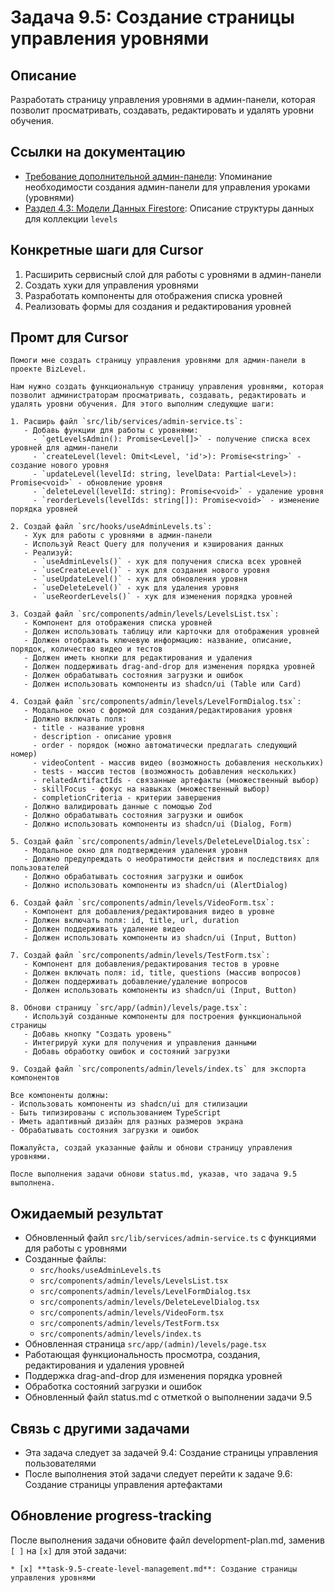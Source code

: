 # Задача 9.5: Создание страницы управления уровнями

## Описание
Разработать страницу управления уровнями в админ-панели, которая позволит просматривать, создавать, редактировать и удалять уровни обучения.

## Ссылки на документацию
- [Требование дополнительной админ-панели](../paste.txt): Упоминание необходимости создания админ-панели для управления уроками (уровнями)
- [Раздел 4.3: Модели Данных Firestore](../BizLevel-%20План%20Реализации%20Проекта.%2031.03.rtf): Описание структуры данных для коллекции `levels`

## Конкретные шаги для Cursor
1. Расширить сервисный слой для работы с уровнями в админ-панели
2. Создать хуки для управления уровнями
3. Разработать компоненты для отображения списка уровней
4. Реализовать формы для создания и редактирования уровней

## Промт для Cursor
```
Помоги мне создать страницу управления уровнями для админ-панели в проекте BizLevel.

Нам нужно создать функциональную страницу управления уровнями, которая позволит администраторам просматривать, создавать, редактировать и удалять уровни обучения. Для этого выполним следующие шаги:

1. Расширь файл `src/lib/services/admin-service.ts`:
   - Добавь функции для работы с уровнями:
     - `getLevelsAdmin(): Promise<Level[]>` - получение списка всех уровней для админ-панели
     - `createLevel(level: Omit<Level, 'id'>): Promise<string>` - создание нового уровня
     - `updateLevel(levelId: string, levelData: Partial<Level>): Promise<void>` - обновление уровня
     - `deleteLevel(levelId: string): Promise<void>` - удаление уровня
     - `reorderLevels(levelIds: string[]): Promise<void>` - изменение порядка уровней

2. Создай файл `src/hooks/useAdminLevels.ts`:
   - Хук для работы с уровнями в админ-панели
   - Используй React Query для получения и кэширования данных
   - Реализуй:
     - `useAdminLevels()` - хук для получения списка всех уровней
     - `useCreateLevel()` - хук для создания нового уровня
     - `useUpdateLevel()` - хук для обновления уровня
     - `useDeleteLevel()` - хук для удаления уровня
     - `useReorderLevels()` - хук для изменения порядка уровней

3. Создай файл `src/components/admin/levels/LevelsList.tsx`:
   - Компонент для отображения списка уровней
   - Должен использовать таблицу или карточки для отображения уровней
   - Должен отображать ключевую информацию: название, описание, порядок, количество видео и тестов
   - Должен иметь кнопки для редактирования и удаления
   - Должен поддерживать drag-and-drop для изменения порядка уровней
   - Должен обрабатывать состояния загрузки и ошибок
   - Должен использовать компоненты из shadcn/ui (Table или Card)

4. Создай файл `src/components/admin/levels/LevelFormDialog.tsx`:
   - Модальное окно с формой для создания/редактирования уровня
   - Должно включать поля:
     - title - название уровня
     - description - описание уровня
     - order - порядок (можно автоматически предлагать следующий номер)
     - videoContent - массив видео (возможность добавления нескольких)
     - tests - массив тестов (возможность добавления нескольких)
     - relatedArtifactIds - связанные артефакты (множественный выбор)
     - skillFocus - фокус на навыках (множественный выбор)
     - completionCriteria - критерии завершения
   - Должно валидировать данные с помощью Zod
   - Должно обрабатывать состояния загрузки и ошибок
   - Должно использовать компоненты из shadcn/ui (Dialog, Form)

5. Создай файл `src/components/admin/levels/DeleteLevelDialog.tsx`:
   - Модальное окно для подтверждения удаления уровня
   - Должно предупреждать о необратимости действия и последствиях для пользователей
   - Должно обрабатывать состояния загрузки и ошибок
   - Должно использовать компоненты из shadcn/ui (AlertDialog)

6. Создай файл `src/components/admin/levels/VideoForm.tsx`:
   - Компонент для добавления/редактирования видео в уровне
   - Должен включать поля: id, title, url, duration
   - Должен поддерживать удаление видео
   - Должен использовать компоненты из shadcn/ui (Input, Button)

7. Создай файл `src/components/admin/levels/TestForm.tsx`:
   - Компонент для добавления/редактирования тестов в уровне
   - Должен включать поля: id, title, questions (массив вопросов)
   - Должен поддерживать добавление/удаление вопросов
   - Должен использовать компоненты из shadcn/ui (Input, Button)

8. Обнови страницу `src/app/(admin)/levels/page.tsx`:
   - Используй созданные компоненты для построения функциональной страницы
   - Добавь кнопку "Создать уровень"
   - Интегрируй хуки для получения и управления данными
   - Добавь обработку ошибок и состояний загрузки

9. Создай файл `src/components/admin/levels/index.ts` для экспорта компонентов

Все компоненты должны:
- Использовать компоненты из shadcn/ui для стилизации
- Быть типизированы с использованием TypeScript
- Иметь адаптивный дизайн для разных размеров экрана
- Обрабатывать состояния загрузки и ошибок

Пожалуйста, создай указанные файлы и обнови страницу управления уровнями.

После выполнения задачи обнови status.md, указав, что задача 9.5 выполнена.
```

## Ожидаемый результат
- Обновленный файл `src/lib/services/admin-service.ts` с функциями для работы с уровнями
- Созданные файлы:
  - `src/hooks/useAdminLevels.ts`
  - `src/components/admin/levels/LevelsList.tsx`
  - `src/components/admin/levels/LevelFormDialog.tsx`
  - `src/components/admin/levels/DeleteLevelDialog.tsx`
  - `src/components/admin/levels/VideoForm.tsx`
  - `src/components/admin/levels/TestForm.tsx`
  - `src/components/admin/levels/index.ts`
- Обновленная страница `src/app/(admin)/levels/page.tsx`
- Работающая функциональность просмотра, создания, редактирования и удаления уровней
- Поддержка drag-and-drop для изменения порядка уровней
- Обработка состояний загрузки и ошибок
- Обновленный файл status.md с отметкой о выполнении задачи 9.5

## Связь с другими задачами
- Эта задача следует за задачей 9.4: Создание страницы управления пользователями
- После выполнения этой задачи следует перейти к задаче 9.6: Создание страницы управления артефактами

## Обновление progress-tracking
После выполнения задачи обновите файл development-plan.md, заменив `[ ]` на `[x]` для этой задачи:
```
* [x] **task-9.5-create-level-management.md**: Создание страницы управления уровнями
```
